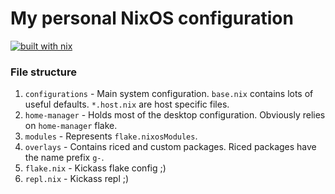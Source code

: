 
# My personal NixOS configuration
[![built with nix](https://builtwithnix.org/badge.svg)](https://builtwithnix.org)

### File structure
1. `configurations` - Main system configuration. `base.nix` contains lots of useful defaults. `*.host.nix` are host specific files.
2. `home-manager` - Holds most of the desktop configuration. Obviously relies on `home-manager` flake.
3. `modules` - Represents `flake.nixosModules`.
4. `overlays` - Contains riced and custom packages. Riced packages have the name prefix `g-`.
5. `flake.nix` - Kickass flake config ;)
6. `repl.nix` - Kickass repl ;)
